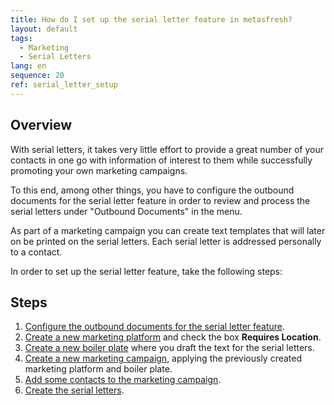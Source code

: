 ```yaml
---
title: How do I set up the serial letter feature in metasfresh?
layout: default
tags:
  - Marketing
  - Serial Letters
lang: en
sequence: 20
ref: serial_letter_setup
---
```


## Overview
With serial letters, it takes very little effort to provide a great number of your contacts in one go with information of interest to them while successfully promoting your own marketing campaigns.

To this end, among other things, you have to configure the outbound documents for the serial letter feature in order to review and process the serial letters under "Outbound Documents" in the menu.

As part of a marketing campaign you can create text templates that will later on be printed on the serial letters. Each serial letter is addressed personally to a contact.

In order to set up the serial letter feature, take the following steps:

## Steps
1. [Configure the outbound documents for the serial letter feature](Outbound_documents_config_serial_letters).
1. [Create a new marketing platform](Create_MKTG_platform) and check the box **Requires Location**.
1. [Create a new boiler plate](Create_boiler_plate) where you draft the text for the serial letters.
1. [Create a new marketing campaign](Create_MKTG_campaign), applying the previously created marketing platform and boiler plate.
1. [Add some contacts to the marketing campaign](Add_contacts_to_MKTG_campaign).
1. [Create the serial letters](Create_serial_letters).
